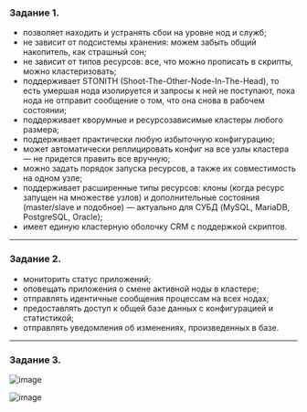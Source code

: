 ### Задание 1.

+ позволяет находить и устранять сбои на уровне нод и служб;
+ не зависит от подсистемы хранения: можем забыть общий накопитель, как страшный сон;
+ не зависит от типов ресурсов: все, что можно прописать в скрипты, можно кластеризовать;
+ поддерживает STONITH (Shoot-The-Other-Node-In-The-Head), то есть умершая нода изолируется и запросы к ней не поступают, пока нода не отправит сообщение о том, что она снова в рабочем состоянии;
+ поддерживает кворумные и ресурсозависимые кластеры любого размера;
+ поддерживает практически любую избыточную конфигурацию;
+ может автоматически реплицировать конфиг на все узлы кластера — не придется править все вручную;
+ можно задать порядок запуска ресурсов, а также их совместимость на одном узле;
+ поддерживает расширенные типы ресурсов: клоны (когда ресурс запущен на множестве узлов) и дополнительные состояния (master/slave и подобное) — актуально для СУБД (MySQL, MariaDB, PostgreSQL, Oracle);
+ имеет единую кластерную оболочку CRM с поддержкой скриптов.

---

### Задание 2.

+ мониторить статус приложений;
+ оповещать приложения о смене активной ноды в кластере;
+ отправлять идентичные сообщения процессам на всех нодах;
+ предоставлять доступ к общей базе данных с конфигурацией и статистикой;
+ отправлять уведомления об изменениях, произведенных в базе.

---

### Задание 3.

![image](https://user-images.githubusercontent.com/122415129/221651294-0ab7aebc-5148-47d0-817f-1107dbf5cb02.png)

![image](https://user-images.githubusercontent.com/122415129/221651363-13ee51ed-116d-44f0-abf9-50faa336d37b.png)


